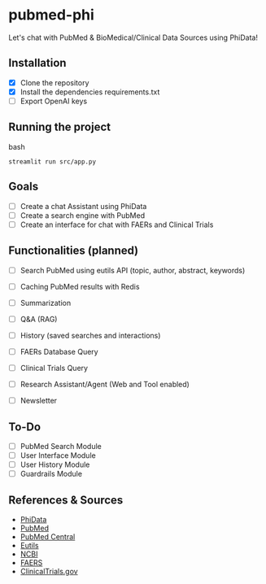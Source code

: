 # pubmed-phi
Let's chat with PubMed & BioMedical/Clinical Data Sources using PhiData!

## Installation 
- [x] Clone the repository
- [x] Install the dependencies requirements.txt
- [ ] Export OpenAI keys

## Running the project
bash
```
streamlit run src/app.py
```

## Goals 
- [ ] Create a chat Assistant using PhiData
- [ ] Create a search engine with PubMed
- [ ] Create an interface for chat with FAERs and Clinical Trials

## Functionalities (planned)
- [ ] Search PubMed using eutils API (topic, author, abstract, keywords)
- [ ] Caching PubMed results with Redis
- [ ] Summarization 
- [ ] Q&A (RAG)
- [ ] History (saved searches and interactions)
- [ ] FAERs Database Query
- [ ] Clinical Trials Query
- [ ] Research Assistant/Agent (Web and Tool enabled) 
- [ ] Newsletter 


## To-Do
- [ ] PubMed Search Module
- [ ] User Interface Module
- [ ] User History Module 
- [ ] Guardrails Module 

## References & Sources

* [PhiData](https://github.com/phidata/phidata)
* [PubMed](https://pubmed.ncbi.nlm.nih.gov/)
* [PubMed Central](https://www.ncbi.nlm.nih.gov/pmc/)
* [Eutils](https://www.ncbi.nlm.nih.gov/books/NBK25499/)
* [NCBI](https://www.ncbi.nlm.nih.gov/)
* [FAERS](https://www.fda.gov/drugs/surveillance/questions-and-answers-fdas-adverse-event-reporting-system-faers)
* [ClinicalTrials.gov](https://clinicaltrials.gov/)


